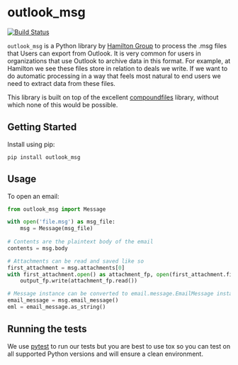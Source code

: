 # outlook_msg

[![Build Status](https://travis-ci.org/HamiltonInsurance/outlook_msg.svg?branch=master)](https://travis-ci.org/HamiltonInsurance/outlook_msg)

`outlook_msg` is a Python library by [Hamilton Group](http://www.hamiltongroup.com/) to process the .msg files that 
Users can export from Outlook. It is very common for users in organizations that use Outlook to archive data in this 
format. For example, at Hamilton we see these files store in relation to deals we write. If we want to do automatic
processing in a way that feels most natural to end users we need to extract data from these files.

This library is built on top of the excellent [compoundfiles](https://pypi.org/project/compoundfiles/) library, without
which none of this would be possible.
 

## Getting Started

Install using pip:
 
`pip install outlook_msg`
 
## Usage

To open an email:

```python
from outlook_msg import Message

with open('file.msg') as msg_file:
    msg = Message(msg_file)
    
# Contents are the plaintext body of the email
contents = msg.body

# Attachments can be read and saved like so
first_attachment = msg.attachments[0]
with first_attachment.open() as attachment_fp, open(first_attachment.filename, 'wb') as output_fp:
    output_fp.write(attachment_fp.read())

# Message instance can be converted to email.message.EmailMessage instance
email_message = msg.email_message()
eml = email_message.as_string()

``` 

## Running the tests

We use [pytest](https://docs.pytest.org/en/latest/) to run our tests but you are best to use tox so you can test on all
supported Python versions and will ensure a clean environment.  